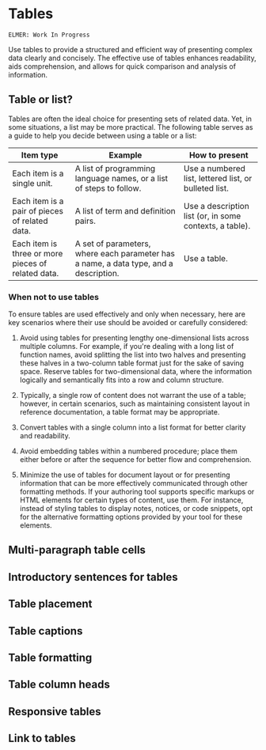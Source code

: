 # Tables

<code>ELMER: Work In Progress</code>

Use tables to provide a structured and efficient way of presenting complex data clearly and concisely. The effective use of tables enhances readability, aids comprehension, and allows for quick comparison and analysis of information.

## Table or list?

Tables are often the ideal choice for presenting sets of related data. Yet, in some situations, a list may be more practical. The following table serves as a guide to help you decide between using a table or a list:

| Item type | Example | How to present |
|---|---|---|
| Each item is a single unit. | A list of programming language names, or a list of steps to follow. | Use a numbered list, lettered list, or bulleted list. |
| Each item is a pair of pieces of related data. | A list of term and definition pairs. | Use a description list (or, in some contexts, a table). |
| Each item is three or more pieces of related data. | A set of parameters, where each parameter has a name, a data type, and a description. | Use a table. |

### When not to use tables

To ensure tables are used effectively and only when necessary, here are key scenarios where their use should be avoided or carefully considered:

1. Avoid using tables for presenting lengthy one-dimensional lists across multiple columns. For example, if you're dealing with a long list of function names, avoid splitting the list into two halves and presenting these halves in a two-column table format just for the sake of saving space. Reserve tables for two-dimensional data, where the information logically and semantically fits into a row and column structure.

2. Typically, a single row of content does not warrant the use of a table; however, in certain scenarios, such as maintaining consistent layout in reference documentation, a table format may be appropriate.

3. Convert tables with a single column into a list format for better clarity and readability.

4. Avoid embedding tables within a numbered procedure; place them either before or after the sequence for better flow and comprehension.

5. Minimize the use of tables for document layout or for presenting information that can be more effectively communicated through other formatting methods. If your authoring tool supports specific markups or HTML elements for certain types of content, use them. For instance, instead of styling tables to display notes, notices, or code snippets, opt for the alternative formatting options provided by your tool for these elements.

## Multi-paragraph table cells

## Introductory sentences for tables

## Table placement

## Table captions

## Table formatting

## Table column heads

## Responsive tables

## Link to tables
